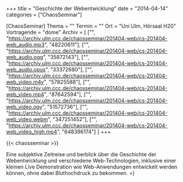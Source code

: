 +++
title = "Geschichte der Webentwicklung"
date = "2014-04-14"
categories = ["ChaosSeminar"]

[ChaosSeminar]
Thema = ""
Termin = ""
Ort = "Uni Ulm, Hörsaal H20"
Vortragende = "dome"
Archiv = [
	["", "https://archiv.ulm.ccc.de/chaosseminar/201404-web/cs-201404-web_audio.mp3", "48220611"],
	["", "https://archiv.ulm.ccc.de/chaosseminar/201404-web/cs-201404-web_audio.ogg", "35872143"],
	["", "https://archiv.ulm.ccc.de/chaosseminar/201404-web/cs-201404-web_audio.opus", "33372680"],
	["", "https://archiv.ulm.ccc.de/chaosseminar/201404-web/cs-201404-web_video.m4v", "57825588"],
	["", "https://archiv.ulm.ccc.de/chaosseminar/201404-web/cs-201404-web_video.mp4", "87642594"],
	["", "https://archiv.ulm.ccc.de/chaosseminar/201404-web/cs-201404-web_video.ogv", "51572736"],
	["", "https://archiv.ulm.ccc.de/chaosseminar/201404-web/cs-201404-web_video.webm", "347251452"],
	["", "https://archiv.ulm.ccc.de/chaosseminar/201404-web/cs-201404-web_video_high.mp4", "648396174"]
	]
+++

{{< chaosseminar >}}

Eine subjektive Zeitreise und berblick über die Geschichte der Webentwicklung und verschiedene Web-Technologien,
inklusive einer kleinen Live Demonstration wie Web-Anwendungen entwickelt werden können, ohne dabei Bluthochdruck zu bekommen. =)
